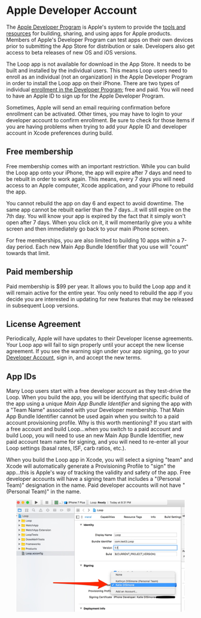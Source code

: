# Apple Developer Account

The [Apple Developer Program](https://developer.apple.com/programs/how-it-works/) is Apple's system to provide the [tools and resources](https://developer.apple.com/programs/whats-included/) for building, sharing, and using apps for Apple products.  Members of Apple's Developer Program can test apps on their own devices prior to submitting the App Store for distribution or sale.  Developers also get access to beta releases of new OS and iOS versions.  

The Loop app is not available for download in the App Store.  It needs to be built and installed by the individual users.  This means Loop users need to enroll as an individual (not an organization) in the Apple Developer Program in order to install the Loop app on their iPhone.  There are two types of individual [enrollment in the Developer Program](https://developer.apple.com/programs/enroll/); free and paid.  You will need to have an Apple ID to sign up for the Apple Developer Program.

Sometimes, Apple will send an email requiring confirmation before enrollment can be activated.  Other times, you may have to login to your developer account to confirm enrollment.  Be sure to check for those items if you are having problems when trying to add your Apple ID and developer account in Xcode preferences during build.

## Free membership

Free membership comes with an important restriction.  While you can build the Loop app onto your iPhone, the app will expire after 7 days and need to be rebuilt in order to work again.  This means, every 7 days you will need access to an Apple computer, Xcode application, and your iPhone to rebuild the app.

You cannot rebuild the app on day 6 and expect to avoid downtime.  The same app cannot be rebuilt earlier than the 7 days...it will still expire on the 7th day.  You will know your app is expired by the fact that it simply won't open after 7 days.  When you click on it, it will momentarily give you a white screen and then immediately go back to your main iPhone screen.  

For free memberships, you are also limited to building 10 apps within a 7-day period.  Each new Main App Bundle Identifier that you use will "count" towards that limit.

## Paid membership

Paid membership is $99 per year.  It allows you to build the Loop app and it will remain active for the entire year.  You only need to rebuild the app if you decide you are interested in updating for new features that may be released in subsequent Loop versions.

## License Agreement

Periodically, Apple will have updates to their Developer license agreements.  Your Loop app will fail to sign properly until your accept the new license agreement.  If you see the warning sign under your app signing, go to your [Developer Account](https://developer.apple.com/account/), sign in, and accept the new terms.

## App IDs

Many Loop users start with a free developer account as they test-drive the Loop.  When you build the app, you will be identifying that specific build of the app using a unique *Main App Bundle Identifier* and signing the app with a "Team Name" associated with your Developer membership.  That Main App Bundle Identifier cannot be used again when you switch to a paid account provisioning profile.  Why is this worth mentioning?  If you start with a free account and build Loop...when you switch to a paid account and build Loop, you will need to use an new Main App Bundle Identifier, new paid account team name for signing, and you will need to re-enter all your Loop settings (basal rates, ISF, carb ratios, etc.).

When you build the Loop app in Xcode, you will select a signing "team" and Xcode will automatically generate a Provisioning Profile to "sign" the app...this is Apple's way of tracking the validity and safety of the app.  Free developer accounts will have a signing team that includes a "(Personal Team)" designation in the name.  Paid developer accounts will not have "(Personal Team)" in the name.  

<p align="center">
<img src="../img/team.jpg" width="450">
</p>


